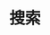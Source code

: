 ---
title: "搜索"
slug: "search"
layout: "search"
outputs:
    - html
    - json
menu:
    main:
        weight: 90
        params: 
            icon: search
---